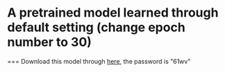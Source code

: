 # A pretrained model learned through default setting (change epoch number to 30)
===
Download this model through [here](https://pan.baidu.com/s/1YGSuxwePbmYE5Bd7xpXjsA), the password is "61wv"
